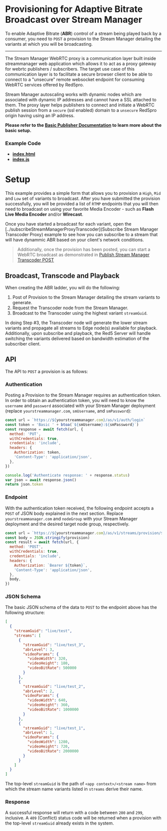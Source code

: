 # Provisioning for Adaptive Bitrate Broadcast over Stream Manager

To enable Adaptive Bitrate (**ABR**) control of a stream being played back by a consumer, you need to `POST` a provision to the Stream Manager detailing the variants at which you will be broadcasting.

---

The Stream Manager WebRTC proxy is a communication layer built inside streammanager web application which allows it to act as a proxy gateway for webrtc publishers / subscribers. The target use case of this communication layer is to facilitate a secure browser client to be able to connect to a "unsecure" remote websocket endpoint for consuming WebRTC services offered by Red5pro.

Stream Manager autoscaling works with dynamic nodes which are associated with dynamic IP addresses and cannot have a SSL attached to them. The proxy layer helps publishers to connect and initiate a WebRTC publish session from a `secure` (ssl enabled) domain to a `unsecure` Red5pro origin having using an IP address.

**Please refer to the [Basic Publisher Documentation](../publishStreamManagerProxy/README.md) to learn more about the basic setup.**

### Example Code

- **[index.html](index.html)**
- **[index.js](index.js)**

# Setup

This example provides a simple form that allows you to provision a `High`, `Mid` and `Low` set of variants to broadcast. After you have submitted the provision successfully, you will be provided a list of `RTMP` endpoints that you will then need to broadcast on using your favorite Media Encoder - such as **Flash Live Media Encoder** and/or **Wirecast**.

Once you have started a broadcast for each variant, open the [../subscribeStreamManagerProxyTranscoder](Subscribe Stream Manager Transcoder Proxy) example to see how you can subscribe to a stream that will have dynammic ABR based on your client's network conditions.

> Additionally, once the provision has been posted, you can start a WebRTC broadcast as demonstrated in [Publish Stream Manager Transcoder POST](../publishStreamManagerProxyTranscoderPOST/)

## Broadcast, Transcode and Playback

When creating the ABR ladder, you will do the following:

1. Post of Provision to the Stream Manager detailing the stream variants to generate.
2. Request the Transcoder node from the Stream Manager.
3. Broadcast to the Transcoder using the highest variant `streamGuid`.

In doing Step #3, the Transcoder node will generate the lower stream variants and propagate all streams to Edge node(s) available for playback. Additionally, upon subscribe and playback, the Red5 Server will handle switching the variants delivered based on bandwidth estimation of the subscriber client.

## API

The API to `POST` a provision is as follows:

### Authentication

Posting a Provision to the Stream Manager requires an authentication token. In order to obtain an authentication token, you will need to know the `username` and `password` associated with your Stream Manager deployment (replace `yourstreammanager.com`, `smUsername`, and `smPassword`):

```js
const url = `https://${yourstreammanager.com}/as/v1/auth/login`
const token = 'Basic ' + btoa(`${smUsername}:${smPassword}`)
const response = await fetch(url, {
  method: 'PUT',
  withCredentials: true,
  credentials: 'include',
  headers: {
    Authorization: token,
    'Content-Type': 'application/json',
  },
})

console.log('Authenticate response: ' + response.status)
var json = await response.json()
return json.token
```

### Endpoint

With the authentication token received, the following endpoint accepts a `POST` of JSON body explained in the next section. Replace `yourstreammanager.com` and `nodeGroup` with your Stream Manager deployment and the desired target node group, respectively.

```js
const url = `https://${yourstreammanager.com}/as/v1/streams/provision/${nodeGroup}`
const body = JSON.stringify(provision)
const result = await fetch(url, {
  method: 'POST',
  withCredentials: true,
  credentials: 'include',
  headers: {
    Authorization: `Bearer ${token}`,
    'Content-Type': 'application/json',
  },
  body,
})
```

### JSON Schema

The basic JSON schema of the data to `POST` to the endpoint above has the following structure:

```json
[
  {
    "streamGuid": "live/test",
    "streams": [
      {
        "streamGuid": "live/test_3",
        "abrLevel": 3,
        "videoParams": {
          "videoWidth": 320,
          "videoHeight": 180,
          "videoBitRate": 500000
        }
      },
      {
        "streamGuid": "live/test_2",
        "abrLevel": 2,
        "videoParams": {
          "videoWidth": 640,
          "videoHeight": 360,
          "videoBitRate": 1000000
        }
      },
      {
        "streamGuid": "live/test_1",
        "abrLevel": 1,
        "videoParams": {
          "videoWidth": 1280,
          "videoHeight": 720,
          "videoBitRate": 2000000
        }
      }
    ]
  }
]
```

The top-level `streamGuid` is the path of `<app context>/<stream name>` from which the stream name variants listed in `streams` derive their name.

### Response

A successful response will return with a code between `200` and `299`, inclusive. A `409` (Conflict) status code will be returned when a provision with the top-level `streamGuid` already exists in the system.
